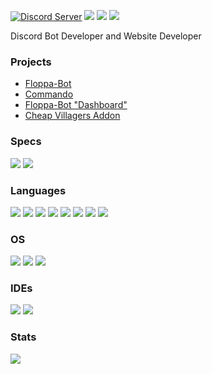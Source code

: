 [![Discord Server](https://img.shields.io/discord/805963208774123571?style=for-the-badge)](https://discord.com/invite/JcPQm875q6) <img src="https://img.shields.io/github/stars/xRBzfeGQvu?style=for-the-badge"/> <img src="https://img.shields.io/github/sponsors/xRBzfeGQvu?style=for-the-badge"/> <img src ="https://img.shields.io/github/followers/xRBzfeGQvu?style=for-the-badge"/>

Discord Bot Developer and Website Developer

### Projects
- [Floppa-Bot](https://top.gg/bot/778275176072347659/)
- [Commando](https://github.com/xRBzfeGQvu/Commando)
- [Floppa-Bot "Dashboard"](https://xrbzfegqvu.github.io/)
- [Cheap Villagers Addon](https://mcpedl.com/cheap-villagers-addon/)

### Specs
<img src="https://img.shields.io/badge/NVIDIA-GTX1650-76B900?style=for-the-badge&logo=nvidia&logoColor=white"/> <img src="https://img.shields.io/badge/Intel-Core_i7_2nd_Gen-0071C5?style=for-the-badge&logo=intel&logoColor=white"/>

### Languages
<img src="https://img.shields.io/badge/HTML5-E34F26?style=for-the-badge&logo=html5&logoColor=white"/>
<img src="https://img.shields.io/badge/CSS3-1572B6?style=for-the-badge&logo=css3&logoColor=white"/>
<img src="https://img.shields.io/badge/JavaScript-323330?style=for-the-badge&logo=javascript&logoColor=F7DF1E"/>
<img src="https://img.shields.io/badge/TypeScript-007ACC?style=for-the-badge&logo=typescript&logoColor=white"/>
<img src="https://img.shields.io/badge/Python-14354C?style=for-the-badge&logo=python&logoColor=white"/>
<img src="https://img.shields.io/badge/Lua-2C2D72?style=for-the-badge&logo=lua&logoColor=white"/>
<img src="https://img.shields.io/badge/Shell-95d64f?style=for-the-badge&logo=shell&logoColor=white"/>
<img src="https://img.shields.io/badge/C%23-77c957?style=for-the-badge&logo=c-sharp&logoColor=white"/>

### OS
<img src ="https://img.shields.io/badge/Android-3DDC84?style=for-the-badge&logo=android&logoColor=white"/>
<img src ="https://img.shields.io/badge/Windows-0078D6?style=for-the-badge&logo=windows&logoColor=white"/>
<img src ="https://img.shields.io/badge/Ubuntu-E95420?style=for-the-badge&logo=ubuntu&logoColor=white"/>

### IDEs
<img src="https://img.shields.io/badge/Visual_Studio_Code-0078D4?style=for-the-badge&logo=visual%20studio%20code&logoColor=white"/>
<img src="https://img.shields.io/badge/Visual_Studio_2017-5C2D91?style=for-the-badge&logo=visual%20studio&logoColor=white"/>

### Stats
<p>
 <img align="left" src="https://github-readme-stats.vercel.app/api/top-langs/?username=xRBzfeGQvu&layout=compact"></img>
<p>
